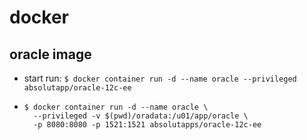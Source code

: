 # docker

## oracle image

* start run: `$ docker container run -d --name oracle --privileged absolutapp/oracle-12c-ee`

* ```shell
  $ docker container run -d --name oracle \
    --privileged -v $(pwd)/oradata:/u01/app/oracle \
    -p 8080:8080 -p 1521:1521 absolutapps/oracle-12c-ee
  ```